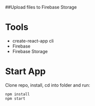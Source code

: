 ##Upload files to Firebase Storage

# Tools
* create-react-app cli
* Firebase
* Firebase Storage

# Start App
Clone repo, install, cd into folder and run:
```git
npm install
npm start
```
